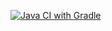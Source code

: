 [![Java CI with Gradle](https://github.com/halestormik/AQA.Testing-API-Configure-CI/actions/workflows/gradle.yml/badge.svg)](https://github.com/halestormik/AQA.Testing-API-Configure-CI/actions/workflows/gradle.yml)
